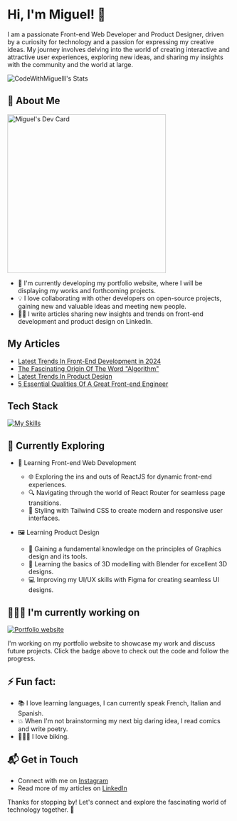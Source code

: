# Hi, I'm Miguel! 👋

I am a passionate Front-end Web Developer and Product Designer, driven by a curiosity for technology and a passion for expressing my creative ideas. My journey involves delving into the world of creating interactive and attractive user experiences, exploring new ideas, and sharing my insights with the community and the world at large.

![CodeWithMiguelll's Stats](https://github-readme-stats.vercel.app/api?username=CodeWithMiguelll&theme=vue-dark&show_icons=true&hide_border=true&count_private=true)


## 🚀 About Me

<a href="https://app.daily.dev/develo"><img src="https://api.daily.dev/devcards/v2/qheD6QHQpAL9EmUm7912o.png?r=f0w" width="356" alt="Miguel's Dev Card"/></a>

- 🔭 I'm currently developing my portfolio website, where I will be displaying my works and forthcoming projects.
- 💡 I love collaborating with other developers on open-source projects, gaining new and valuable ideas and meeting new people.
- ✍🏽 I write articles sharing new insights and trends on front-end development and product design on LinkedIn.

## My Articles
- [Latest Trends In Front-End Development in 2024](https://www.linkedin.com/pulse/latest-trends-front-end-development-chikaima-uwakwe-vtklf/)
- [The Fascinating Origin Of The Word "Algorithm"](https://www.linkedin.com/pulse/fascinating-origin-word-algorithm-chikaima-uwakwe-0gt2f/?trackingId=nkLnEImWVBVQ%2FY2saBAzeQ%3D%3D)
- [Latest Trends In Product Design](https://www.linkedin.com/pulse/latest-trends-product-design-shaping-future-chikaima-uwakwe-lsbaf/?trackingId=eg5iWel4TfuQOdnM3SDw2Q%3D%3D)
- [5 Essential Qualities Of A Great Front-end Engineer](https://www.linkedin.com/pulse/5-essential-qualities-great-frontend-engineer-chikaima-uwakwe-dacxf/?trackingId=YHaZ6UTcTcSfY1ek8DVUGw%3D%3D)


## Tech Stack
[![My Skills](https://skillicons.dev/icons?i=html,css,js,ts,react,tailwind,vscode,figma,git,github,blender)](https://skillicons.dev)

## 🌱 Currently Exploring

- 🚀 Learning Front-end Web Development
  - 🌐 Exploring the ins and outs of ReactJS for dynamic front-end experiences.
  - 🔍 Navigating through the world of React Router for seamless page transitions.
  - 🎨 Styling with Tailwind CSS to create modern and responsive user interfaces.
 
- 🖼️ Learning Product Design
    - 📖 Gaining a fundamental knowledge on the principles of Graphics design and its tools.
    - 🎨 Learning the basics of 3D modelling with Blender for excellent 3D designs.
    - 💻 Improving my UI/UX skills with Figma for creating seamless UI designs.
 

 
## 👨🏽‍💻 I'm currently working on

[![Portfolio website](https://img.shields.io/badge/Freelance--Agency-In_Progress-4c1?style=for-the-badge)](https://github.com/CodeWithMiguelll/Northlight-Creative.git)
<p>I'm working on my portfolio website to showcase my work and discuss future projects. Click the badge above to check out the code and follow the progress.<p></p>





## ⚡ Fun fact:

- 📚 I love learning languages, I can currently speak French, Italian and Spanish.
- 💥 When I'm not brainstorming my next big daring idea, I read comics and write poetry.
- 🚴🏽‍♂️ I love biking.

<!-- ## 🏆 Achievements -->



## 📬 Get in Touch

- Connect with me on [Instagram](https://www.instagram.com/_big.migz)
- Read more of my articles on [LinkedIn](https://https://www.linkedin.com/in/chikaima-uwakwe-218b1a260/)

Thanks for stopping by! Let's connect and explore the fascinating world of technology together. 🚀



<!--

Section Ideas:

- 🔭 I’m currently working on ...
- 🌱 I’m currently learning ...
- 👯 I’m looking to collaborate on ...
- 🤔 I’m looking for help with ...
- 💬 Ask me about ...
- 📫 How to reach me: ...
- 😄 Pronouns: ...
- ⚡ Fun fact: ...
-->

